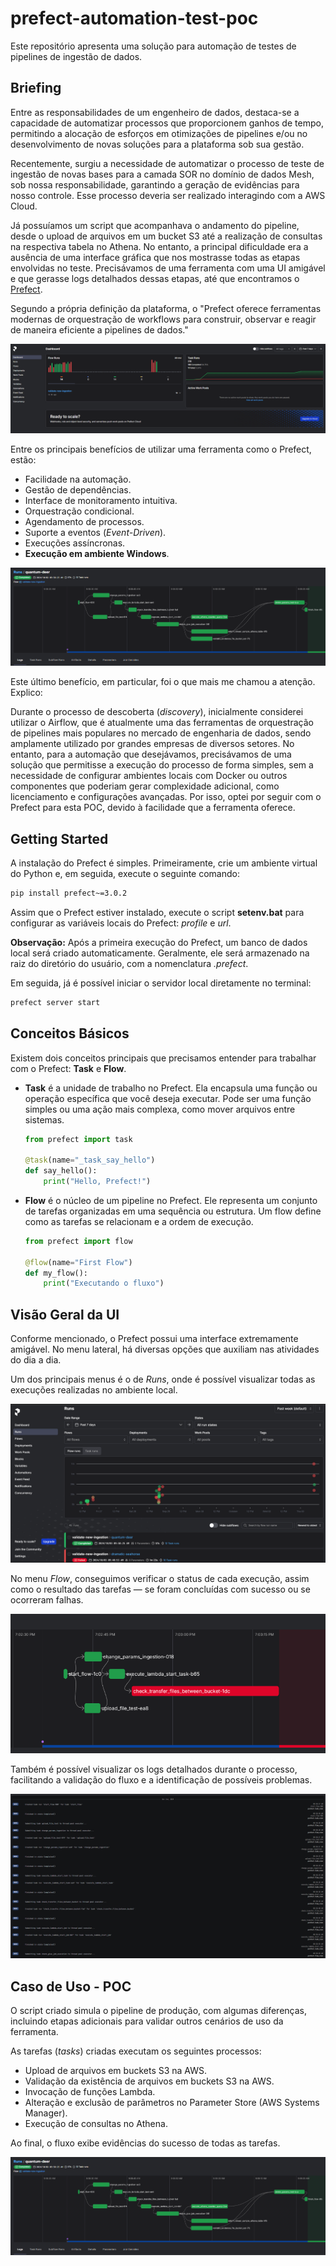 # prefect-automation-test-poc
Este repositório apresenta uma solução para automação de testes de pipelines de ingestão de dados.

## Briefing

Entre as responsabilidades de um engenheiro de dados, destaca-se a capacidade de automatizar processos que proporcionem ganhos de tempo, permitindo a alocação de esforços em otimizações de pipelines e/ou no desenvolvimento de novas soluções para a plataforma sob sua gestão.

Recentemente, surgiu a necessidade de automatizar o processo de teste de ingestão de novas bases para a camada SOR no domínio de dados Mesh, sob nossa responsabilidade, garantindo a geração de evidências para nosso controle. Esse processo deveria ser realizado interagindo com a AWS Cloud.

Já possuíamos um script que acompanhava o andamento do pipeline, desde o upload de arquivos em um bucket S3 até a realização de consultas na respectiva tabela no Athena. No entanto, a principal dificuldade era a ausência de uma interface gráfica que nos mostrasse todas as etapas envolvidas no teste. Precisávamos de uma ferramenta com uma UI amigável e que gerasse logs detalhados dessas etapas, até que encontramos o [Prefect](https://www.prefect.io/).

Segundo a própria definição da plataforma, o "Prefect oferece ferramentas modernas de orquestração de workflows para construir, observar e reagir de maneira eficiente a pipelines de dados."

![WelcomeInterface.png](img/WelcomeInterface.png)

Entre os principais benefícios de utilizar uma ferramenta como o Prefect, estão:
- Facilidade na automação.
- Gestão de dependências.
- Interface de monitoramento intuitiva.
- Orquestração condicional.
- Agendamento de processos.
- Suporte a eventos (_Event-Driven_).
- Execuções assíncronas.
- **Execução em ambiente Windows**.

![FlowSuccessful.png](img/FlowSuccessful.png)

Este último benefício, em particular, foi o que mais me chamou a atenção. Explico:

Durante o processo de descoberta (_discovery_), inicialmente considerei utilizar o Airflow, que é atualmente uma das ferramentas de orquestração de pipelines mais populares no mercado de engenharia de dados, sendo amplamente utilizado por grandes empresas de diversos setores. No entanto, para a automação que desejávamos, precisávamos de uma solução que permitisse a execução do processo de forma simples, sem a necessidade de configurar ambientes locais com Docker ou outros componentes que poderiam gerar complexidade adicional, como licenciamento e configurações avançadas. Por isso, optei por seguir com o Prefect para esta POC, devido à facilidade que a ferramenta oferece.

## Getting Started

A instalação do Prefect é simples. Primeiramente, crie um ambiente virtual do Python e, em seguida, execute o seguinte comando:

```bash
pip install prefect~=3.0.2
```

Assim que o Prefect estiver instalado, execute o script **setenv.bat** para configurar as variáveis locais do Prefect: _profile_ e _url_.

**Observação:** Após a primeira execução do Prefect, um banco de dados local será criado automaticamente. Geralmente, ele será armazenado na raiz do diretório do usuário, com a nomenclatura _.prefect_.

Em seguida, já é possível iniciar o servidor local diretamente no terminal:

```bash
prefect server start
```

## Conceitos Básicos

Existem dois conceitos principais que precisamos entender para trabalhar com o Prefect: **Task** e **Flow**.

- **Task** é a unidade de trabalho no Prefect. Ela encapsula uma função ou operação específica que você deseja executar. Pode ser uma função simples ou uma ação mais complexa, como mover arquivos entre sistemas.

    ```python
    from prefect import task

    @task(name="_task_say_hello")
    def say_hello():
        print("Hello, Prefect!")
    ```

- **Flow** é o núcleo de um pipeline no Prefect. Ele representa um conjunto de tarefas organizadas em uma sequência ou estrutura. Um flow define como as tarefas se relacionam e a ordem de execução.

    ```python
    from prefect import flow

    @flow(name="First Flow")
    def my_flow():
        print("Executando o fluxo")
    ```

## Visão Geral da UI

Conforme mencionado, o Prefect possui uma interface extremamente amigável. No menu lateral, há diversas opções que auxiliam nas atividades do dia a dia.

Um dos principais menus é o de _Runs_, onde é possível visualizar todas as execuções realizadas no ambiente local.

![RunsUI.png](img/RunsUI.png)

No menu _Flow_, conseguimos verificar o status de cada execução, assim como o resultado das tarefas — se foram concluídas com sucesso ou se ocorreram falhas.

![FlowErrorExample.png](img/FlowErrorExample.png)

Também é possível visualizar os logs detalhados durante o processo, facilitando a validação do fluxo e a identificação de possíveis problemas.

![LogsUI.png](img/LogsUI.png)

## Caso de Uso - POC

O script criado simula o pipeline de produção, com algumas diferenças, incluindo etapas adicionais para validar outros cenários de uso da ferramenta.

As tarefas (_tasks_) criadas executam os seguintes processos:
- Upload de arquivos em buckets S3 na AWS.
- Validação da existência de arquivos em buckets S3 na AWS.
- Invocação de funções Lambda.
- Alteração e exclusão de parâmetros no Parameter Store (AWS Systems Manager).
- Execução de consultas no Athena.

Ao final, o fluxo exibe evidências do sucesso de todas as tarefas.

![FlowSuccessful.png](img/FlowSuccessful.png)
